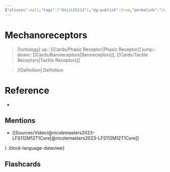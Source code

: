 ```yaml
---
{"aliases":null,"tags":["Uni/LFS112"],"dg-publish":true,"permalink":"/cards/mechanoreceptors/","dgPassFrontmatter":true}
---
```


# Mechanoreceptors

> [!ontology]
> up:: [[Cards/Phasic Receptor\|Phasic Receptor]]
> jump:: 
> down:: [[Cards/Baroreceptors\|Baroreceptors]], [[Cards/Tactile Receptors\|Tactile Receptors]]

> [!Definition] Definition
> 


# Reference
- 

## Mentions
- [[Sources/Video/@nicolemasters2023-LFS112M12T1Core\|@nicolemasters2023-LFS112M12T1Core]]

{ .block-language-dataview}

## Flashcards
